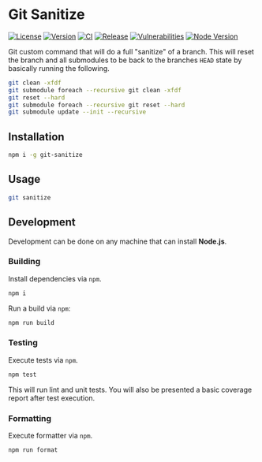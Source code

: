 # Git Sanitize

[![License][License Badge]](LICENSE)
[![Version][Version Badge]][Version Package]
[![CI][CI Badge]][CI Workflow]
[![Release][Release Badge]][Release Workflow]
[![Vulnerabilities][Vulnerabilities Badge]][Vulnerabilities Report]
[![Node Version][Node Version Badge]](package.json#L39)

Git custom command that will do a full "sanitize" of a branch. This will reset
the branch and all submodules to be back to the branches `HEAD` state by
basically running the following.

```bash
git clean -xfdf
git submodule foreach --recursive git clean -xfdf
git reset --hard
git submodule foreach --recursive git reset --hard
git submodule update --init --recursive
```

## Installation

```bash
npm i -g git-sanitize
```

## Usage

```bash
git sanitize
```

## Development

Development can be done on any machine that can install **Node.js**.

### Building

Install dependencies via `npm`.

```bash
npm i
```

Run a build via `npm`:

```bash
npm run build
```

### Testing

Execute tests via `npm`.

```bash
npm test
```

This will run lint and unit tests. You will also be presented a basic coverage
report after test execution.

### Formatting

Execute formatter via `npm`.

```bash
npm run format
```

<!-- links -->
[License Badge]: https://img.shields.io/github/license/devpow112/git-sanitize?label=License
[Version Badge]: https://img.shields.io/npm/v/git-sanitize?label=Version
[Version Package]: https://www.npmjs.com/git-sanitize
[Node Version Badge]: https://img.shields.io/node/v/git-sanitize
[CI Badge]: https://github.com/devpow112/git-sanitize/actions/workflows/ci.yml/badge.svg?branch=main
[CI Workflow]: https://github.com/devpow112/git-sanitize/actions/workflows/ci.yml?query=branch%3Amain
[Release Badge]: https://github.com/devpow112/git-sanitize/actions/workflows/release.yml/badge.svg?branch=main
[Release Workflow]: https://github.com/devpow112/git-sanitize/actions/workflows/release.yml?query=branch%3Amain
[Vulnerabilities Badge]: https://img.shields.io/snyk/vulnerabilities/github/devpow112/git-sanitize?label=Vulnerabilities
[Vulnerabilities Report]: https://snyk.io/test/github/devpow112/git-sanitize

